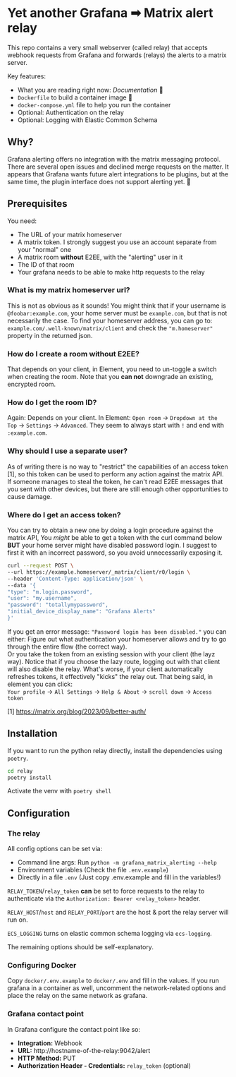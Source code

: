# Yet another Grafana ➡ Matrix alert relay

This repo contains a very small webserver (called relay) that accepts webhook requests
from Grafana and forwards (relays) the alerts to a matrix server.

Key features:

- What you are reading right now: _Documentation_ 🥳
- `Dockerfile` to build a container image 🐳
- `docker-compose.yml` file to help you run the container
- Optional: Authentication on the relay
- Optional: Logging with Elastic Common Schema

## Why?

Grafana alerting offers no integration with the matrix messaging protocol.
There are several open issues and declined merge requests on the matter.
It appears that Grafana wants future alert integrations to be plugins, but at the same
time, the plugin interface does not support alerting yet. 🤷

## Prerequisites

You need:

- The URL of your matrix homeserver
- A matrix token. I strongly suggest you use an account separate from your "normal" one
- A matrix room **without** E2EE, with the "alerting" user in it
- The ID of that room
- Your grafana needs to be able to make http requests to the relay

### What is my matrix homeserver url?

This is not as obvious as it sounds! You might think that if your username is
`@foobar:example.com`, your home server must be `example.com`, but that is not
necessarily the case. To find your homeserver address, you can go to:
`example.com/.well-known/matrix/client` and check the `"m.homeserver"` property in
the returned json.

### How do I create a room without E2EE?

That depends on your client, in Element, you need to un-toggle a switch when creating
the room. Note that you **can not** downgrade an existing, encrypted room.

### How do I get the room ID?

Again: Depends on your client. In Element: `Open room` -> `Dropdown at the Top` ->
`Settings` -> `Advanced`. They seem to always start with `!` and end with
`:example.com`.

### Why should I use a separate user?

As of writing there is no way to "restrict" the capabilities of an access token [1], so
this token can be used to perform any action against the matrix API. If someone manages
to steal the token, he can't read E2EE messages that you sent with other devices, but
there are still enough other opportunities to cause damage.

### Where do I get an access token?

You can try to obtain a new one by doing a login procedure against the matrix API,
You _might_ be able to get a token with the curl command below **BUT** your home
server might have disabled password login. I suggest to first it with an incorrect
password, so you avoid unnecessarily exposing it.

```sh
curl --request POST \
--url https://example.homeserver/_matrix/client/r0/login \
--header 'Content-Type: application/json' \
--data '{
"type": "m.login.password",
"user": "my.username",
"password": "totallymypassword",
"initial_device_display_name": "Grafana Alerts"
}'
```

If you get an error message: `"Password login has been disabled."` you can either:
Figure out what authentication your homeserver allows and try to go through the entire
flow (the correct way).  
Or you take the token from an existing session with your client (the layz way).
Notice that if you choose the lazy route, logging out with that client will also
disable the relay. What's worse, if your client automatically refreshes tokens, it
effectively "kicks" the relay out. That being said, in element you can click:  
`Your profile` -> `All Settings` -> `Help & About` -> `scroll down` -> `Access token`

[1] https://matrix.org/blog/2023/09/better-auth/

## Installation

If you want to run the python relay directly, install the dependencies using `poetry`.

```sh
cd relay
poetry install
```

Activate the venv with `poetry shell`

## Configuration

### The relay

All config options can be set via:

- Command line args: Run `python -m grafana_matrix_alerting --help`
- Environment variables (Check the file `.env.example`)
- Directly in a file `.env` (Just copy .env.example and fill in the variables!)

`RELAY_TOKEN`/`relay_token` **can** be set to force requests to the relay to
authenticate via the `Authorization: Bearer <relay_token>` header.

`RELAY_HOST`/`host` and `RELAY_PORT`/`port` are the host & port the relay server
will run on.

`ECS_LOGGING` turns on elastic common schema logging via `ecs-logging`.

The remaining options should be self-explanatory.

### Configuring Docker

Copy `docker/.env.example` to `docker/.env` and fill in the values.
If you run grafana in a container as well, uncomment the network-related options and
place the relay on the same network as grafana.

### Grafana contact point

In Grafana configure the contact point like so:

- **Integration:** Webhook
- **URL:** http://hostname-of-the-relay:9042/alert
- **HTTP Method:** PUT
- **Authorization Header - Credentials:** `relay_token` (optional)

